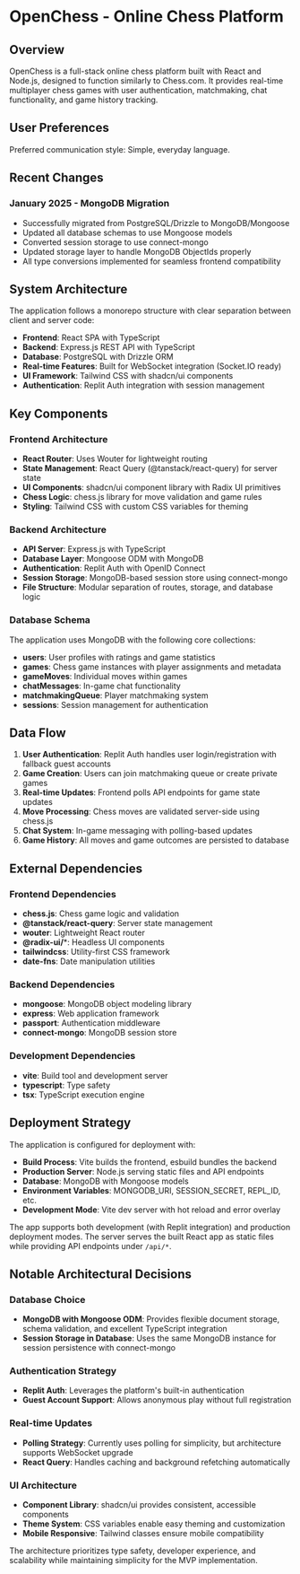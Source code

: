 # OpenChess - Online Chess Platform

## Overview

OpenChess is a full-stack online chess platform built with React and Node.js, designed to function similarly to Chess.com. It provides real-time multiplayer chess games with user authentication, matchmaking, chat functionality, and game history tracking.

## User Preferences

Preferred communication style: Simple, everyday language.

## Recent Changes

### January 2025 - MongoDB Migration
- Successfully migrated from PostgreSQL/Drizzle to MongoDB/Mongoose
- Updated all database schemas to use Mongoose models
- Converted session storage to use connect-mongo
- Updated storage layer to handle MongoDB ObjectIds properly
- All type conversions implemented for seamless frontend compatibility

## System Architecture

The application follows a monorepo structure with clear separation between client and server code:

- **Frontend**: React SPA with TypeScript
- **Backend**: Express.js REST API with TypeScript
- **Database**: PostgreSQL with Drizzle ORM
- **Real-time Features**: Built for WebSocket integration (Socket.IO ready)
- **UI Framework**: Tailwind CSS with shadcn/ui components
- **Authentication**: Replit Auth integration with session management

## Key Components

### Frontend Architecture
- **React Router**: Uses Wouter for lightweight routing
- **State Management**: React Query (@tanstack/react-query) for server state
- **UI Components**: shadcn/ui component library with Radix UI primitives
- **Chess Logic**: chess.js library for move validation and game rules
- **Styling**: Tailwind CSS with custom CSS variables for theming

### Backend Architecture
- **API Server**: Express.js with TypeScript
- **Database Layer**: Mongoose ODM with MongoDB
- **Authentication**: Replit Auth with OpenID Connect
- **Session Storage**: MongoDB-based session store using connect-mongo
- **File Structure**: Modular separation of routes, storage, and database logic

### Database Schema
The application uses MongoDB with the following core collections:
- **users**: User profiles with ratings and game statistics
- **games**: Chess game instances with player assignments and metadata
- **gameMoves**: Individual moves within games
- **chatMessages**: In-game chat functionality
- **matchmakingQueue**: Player matchmaking system
- **sessions**: Session management for authentication

## Data Flow

1. **User Authentication**: Replit Auth handles user login/registration with fallback guest accounts
2. **Game Creation**: Users can join matchmaking queue or create private games
3. **Real-time Updates**: Frontend polls API endpoints for game state updates
4. **Move Processing**: Chess moves are validated server-side using chess.js
5. **Chat System**: In-game messaging with polling-based updates
6. **Game History**: All moves and game outcomes are persisted to database

## External Dependencies

### Frontend Dependencies
- **chess.js**: Chess game logic and validation
- **@tanstack/react-query**: Server state management
- **wouter**: Lightweight React router
- **@radix-ui/***: Headless UI components
- **tailwindcss**: Utility-first CSS framework
- **date-fns**: Date manipulation utilities

### Backend Dependencies
- **mongoose**: MongoDB object modeling library
- **express**: Web application framework
- **passport**: Authentication middleware
- **connect-mongo**: MongoDB session store

### Development Dependencies
- **vite**: Build tool and development server
- **typescript**: Type safety
- **tsx**: TypeScript execution engine

## Deployment Strategy

The application is configured for deployment with:
- **Build Process**: Vite builds the frontend, esbuild bundles the backend
- **Production Server**: Node.js serving static files and API endpoints
- **Database**: MongoDB with Mongoose models
- **Environment Variables**: MONGODB_URI, SESSION_SECRET, REPL_ID, etc.
- **Development Mode**: Vite dev server with hot reload and error overlay

The app supports both development (with Replit integration) and production deployment modes. The server serves the built React app as static files while providing API endpoints under `/api/*`.

## Notable Architectural Decisions

### Database Choice
- **MongoDB with Mongoose ODM**: Provides flexible document storage, schema validation, and excellent TypeScript integration
- **Session Storage in Database**: Uses the same MongoDB instance for session persistence with connect-mongo

### Authentication Strategy
- **Replit Auth**: Leverages the platform's built-in authentication
- **Guest Account Support**: Allows anonymous play without full registration

### Real-time Updates
- **Polling Strategy**: Currently uses polling for simplicity, but architecture supports WebSocket upgrade
- **React Query**: Handles caching and background refetching automatically

### UI Architecture
- **Component Library**: shadcn/ui provides consistent, accessible components
- **Theme System**: CSS variables enable easy theming and customization
- **Mobile Responsive**: Tailwind classes ensure mobile compatibility

The architecture prioritizes type safety, developer experience, and scalability while maintaining simplicity for the MVP implementation.